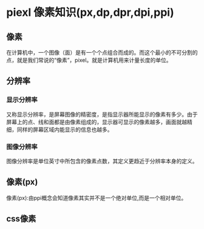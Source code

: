 # piexl 像素知识(px,dp,dpr,dpi,ppi)



## 像素
在计算机中，一个图像（面）是有一个个点组合而成的。而这个最小的不可分割的点，就是我们常说的“像素”，pixel。就是计算机用来计量长度的单位。

## 分辨率


### 显示分辨率
又称显示分辨率，是屏幕图像的精密度，是指显示器所能显示的像素有多少。由于屏幕上的点、线和面都是由像素组成的，显示器可显示的像素越多，画面就越精细，同样的屏幕区域内能显示的信息也越多。


### 图像分辨率
图像分辨率是单位英寸中所包含的像素点数，其定义更趋近于分辨率本身的定义。

## 像素(px)
像素(px):由ppi概念会知道像素其实并不是一个绝对单位,而是一个相对单位。

## css像素
